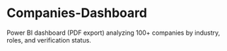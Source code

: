 # Companies-Dashboard
Power BI dashboard (PDF export) analyzing 100+ companies by industry, roles, and verification status.
